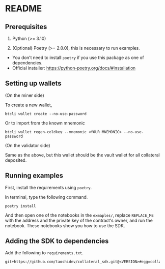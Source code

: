 # README

## Prerequisites

1. Python (>= 3.10)

2. (Optional) Poetry (>= 2.0.0), this is necessary to run examples.

- You don't need to install `poetry` if you use this package as one of dependencies.
- Official installer: https://python-poetry.org/docs/#installation

## Setting up wallets

(On the miner side)

To create a new wallet,

```
btcli wallet create --no-use-password
```

Or to import from the known mnemonic

```
btcli wallet regen-coldkey --mnemonic <YOUR_MNEMONIC> --no-use-password
```

(On the validator side)

Same as the above, but this wallet should be the vault wallet for all collateral deposited.

## Running examples

First, install the requirements using `poetry`.

In terminal, type the following command.

```
poetry install
```

And then open one of the notebooks in the `exmaples/`, replace `REPLACE_ME` with the address and the private key of the contract's owner, and run the notebook. These notebooks show you how to use the SDK.

## Adding the SDK to dependencies

Add the following to `requirements.txt`.

```
git+https://github.com/taoshidev/collateral_sdk.git@<VERSION>#egg=collateral_sdk
```
